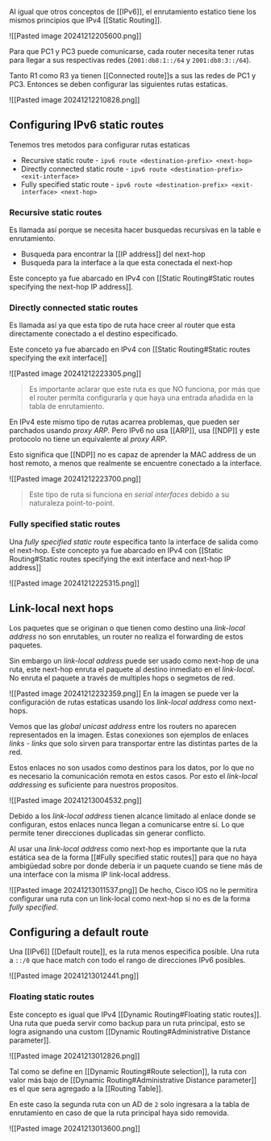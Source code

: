 Al igual que otros conceptos de [[IPv6]], el enrutamiento estatico tiene los mismos principios que IPv4 [[Static Routing]]. 

![[Pasted image 20241212205600.png]]

Para que PC1 y PC3 puede comunicarse, cada router necesita tener rutas para llegar a sus respectivas redes (`2001:db8:1::/64` y `2001:db8:3::/64`).

Tanto R1 como R3 ya tienen [[Connected route]]s a sus las redes de PC1 y PC3. Entonces se deben configurar las siguientes rutas estaticas.

![[Pasted image 20241212210828.png]]

## Configuring IPv6 static routes 
Tenemos tres metodos para configurar rutas estaticas 
- Recursive static route - `ipv6 route <destination-prefix> <next-hop>`
- Directly connected static route - `ipv6 route <destination-prefix> <exit-interface>`
- Fully specified static route - `ipv6 route <destination-prefix> <exit-interface> <next-hop>`
### Recursive static routes
Es llamada así porque se necesita hacer busquedas recursivas en la table e enrutamiento. 
- Busqueda para encontrar la [[IP address]] del next-hop 
- Busqueda para la interface a la que esta conectada el next-hop 

Este concepto ya fue abarcado en IPv4 con [[Static Routing#Static routes specifying the next-hop IP address]].

### Directly connected static routes 
Es llamada así ya que esta tipo de ruta hace creer al router que esta directamente conectado a el destino especificado.

Este conceto ya fue abarcado en IPv4 con [[Static Routing#Static routes specifying the exit interface]]

![[Pasted image 20241212223305.png]]

> Es importante aclarar que este ruta es que NO funciona, por más que el router permita configurarla y que haya una entrada añadida en la tabla de enrutamiento. 

En IPv4 este mismo tipo de rutas acarrea problemas, que pueden ser parchados usando _proxy ARP_. Pero IPv6 no usa [[ARP]], usa [[NDP]] y este protocolo no tiene un equivalente al _proxy ARP_.

Esto significa que [[NDP]] no es capaz de aprender la MAC address de un host remoto, a menos que realmente se encuentre conectado a la interface. 

![[Pasted image 20241212223700.png]]

> Este tipo de ruta si funciona en _serial interfaces_ debido a su naturaleza point-to-point.

### Fully specified static routes 
Una _fully specified static route_ especifica tanto la interface de salida como el next-hop. Este concepto ya fue abarcado en IPv4 con [[Static Routing#Static routes specifying the exit interface and next-hop IP address]]

![[Pasted image 20241212225315.png]]

## Link-local next hops
Los paquetes que se originan o que tienen como destino una _link-local address_ no son enrutables, un router no realiza el forwarding de estos paquetes.

Sin embargo un _link-local address_ puede ser usado como next-hop de una ruta, este next-hop enruta el paquete al destino inmediato en el _link-local_. No enruta el paquete a través de multiples hops o segmetos de red.

![[Pasted image 20241212232359.png]]
En la imagen se puede ver la configuración de rutas estaticas usando los _link-local address_ como next-hops. 

Vemos que las _global unicast address_ entre los routers no aparecen representados en la imagen. Estas conexiones son ejemplos de enlaces _links - links_ que solo sirven para transportar entre las distintas partes de la red. 

Estos enlaces no son usados como destinos para los datos, por lo que no es necesario la comunicación remota en estos casos. Por esto el _link-local addressing_ es suficiente para nuestros propositos. 

![[Pasted image 20241213004532.png]]

Debido a los _link-local address_ tienen alcance limitado al enlace donde se configuran, estos enlaces nunca llegan a comunicarse entre sí. Lo que permite tener direcciones duplicadas sin generar conflicto.

Al usar una _link-local address_ como next-hop es importante que la ruta estática sea de la forma [[#Fully specified static routes]] para que no haya ambigüedad sobre por donde debería ir un paquete cuando se tiene más de una interface con la misma IP link-local address. 

![[Pasted image 20241213011537.png]]
De hecho, Cisco IOS no le permitira configurar una ruta con un link-local como next-hop si no es de la forma _fully specified_.

## Configuring a default route 
Una [[IPv6]] [[Default route]], es la ruta menos especifica posible. Una ruta a `::/0` que hace match con todo el rango de direcciones IPv6 posibles.

![[Pasted image 20241213012441.png]]

### Floating static routes 
Este concepto es igual que IPv4 [[Dynamic Routing#Floating static routes]]. Una ruta que pueda servir como backup para un ruta principal, esto se logra asignando una custom [[Dynamic Routing#Administrative Distance parameter]].

![[Pasted image 20241213012826.png]]

Tal como se define en [[Dynamic Routing#Route selection]], la ruta con valor más bajo de [[Dynamic Routing#Administrative Distance parameter]] es el que sera agregado a la [[Routing Table]]. 

En este caso la segunda ruta con un AD de `2` solo ingresara a la tabla de enrutamiento en caso de que la ruta principal haya sido removida. 

![[Pasted image 20241213013600.png]]